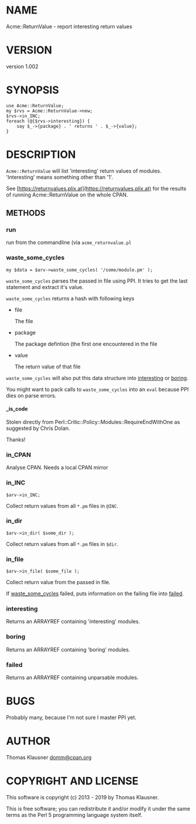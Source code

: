 # NAME

Acme::ReturnValue - report interesting return values

# VERSION

version 1.002

# SYNOPSIS

    use Acme::ReturnValue;
    my $rvs = Acme::ReturnValue->new;
    $rvs->in_INC;
    foreach (@{$rvs->interesting}) {
        say $_->{package} . ' returns ' . $_->{value};
    }

# DESCRIPTION

`Acme::ReturnValue` will list 'interesting' return values of modules.
'Interesting' means something other than '1'.

See [https://returnvalues.plix.at](https://returnvalues.plix.at) for the results of running Acme::ReturnValue on the whole CPAN.

## METHODS

### run

run from the commandline (via `acme_returnvalue.pl`

### waste\_some\_cycles

    my $data = $arv->waste_some_cycles( '/some/module.pm' );

`waste_some_cycles` parses the passed in file using PPI. It tries to
get the last statement and extract it's value.

`waste_some_cycles` returns a hash with following keys

- file

    The file

- package

    The package defintion (the first one encountered in the file

- value

    The return value of that file

`waste_some_cycles` will also put this data structure into
[interesting](https://metacpan.org/pod/interesting) or [boring](https://metacpan.org/pod/boring).

You might want to pack calls to `waste_some_cycles` into an `eval`
because PPI dies on parse errors.

#### \_is\_code

Stolen directly from Perl::Critic::Policy::Modules::RequireEndWithOne
as suggested by Chris Dolan.

Thanks!

### in\_CPAN

Analyse CPAN. Needs a local CPAN mirror

### in\_INC

    $arv->in_INC;

Collect return values from all `*.pm` files in `@INC`.

### in\_dir

    $arv->in_dir( $some_dir );

Collect return values from all `*.pm` files in `$dir`.

### in\_file

    $arv->in_file( $some_file );

Collect return value from the passed in file.

If [waste\_some\_cycles](https://metacpan.org/pod/waste_some_cycles) failed, puts information on the failing file into [failed](https://metacpan.org/pod/failed).

### interesting

Returns an ARRAYREF containing 'interesting' modules.

### boring

Returns an ARRAYREF containing 'boring' modules.

### failed

Returns an ARRAYREF containing unparsable modules.

# BUGS

Probably many, because I'm not sure I master PPI yet.

# AUTHOR

Thomas Klausner <domm@cpan.org>

# COPYRIGHT AND LICENSE

This software is copyright (c) 2013 - 2019 by Thomas Klausner.

This is free software; you can redistribute it and/or modify it under
the same terms as the Perl 5 programming language system itself.
